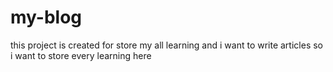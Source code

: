 # my-blog
this project is created for store my all learning and i want to write articles so i want to store every learning here
